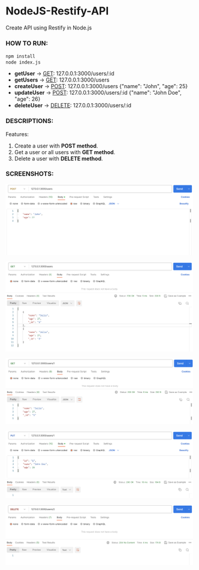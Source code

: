 # NodeJS-Restify-API
Create API using Restify in Node.js

### HOW TO RUN:
```console
npm install
node index.js
```
- **getUser** -> <ins>GET</ins>: 127.0.0.1:3000/users/:id
- **getUsers** -> <ins>GET</ins>: 127.0.0.1:3000/users
- **createUser** -> <ins>POST</ins>: 127.0.0.1:3000/users {"name": "John", "age": 25}
- **updateUser** -> <ins>POST</ins>: 127.0.0.1:3000/users/:id {"name": "John Doe", "age": 26}
- **deleteUser** -> <ins>DELETE</ins>: 127.0.0.1:3000/users/:id

### DESCRIPTIONS:
Features:
1. Create a user with **POST method**.
2. Get a user or all users with **GET method**.
3. Delete a user with **DELETE method**.

### SCREENSHOTS:
<kbd><img src="screenshots/SS_1.png" width="500"/></kbd>

<kbd><img src="screenshots/SS_2.png" width="500"/></kbd>

<kbd><img src="screenshots/SS_3.png" width="500"/></kbd>

<kbd><img src="screenshots/SS_4.png" width="500"/></kbd>

<kbd><img src="screenshots/SS_5.png" width="500"/></kbd>
